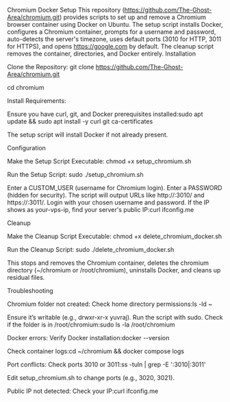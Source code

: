 Chromium Docker Setup
This repository (https://github.com/The-Ghost-Area/chromium.git) provides scripts to set up and remove a Chromium browser container using Docker on Ubuntu. The setup script installs Docker, configures a Chromium container, prompts for a username and password, auto-detects the server's timezone, uses default ports (3010 for HTTP, 3011 for HTTPS), and opens https://google.com by default. The cleanup script removes the container, directories, and Docker entirely.
Installation

Clone the Repository:
git clone https://github.com/The-Ghost-Area/chromium.git

cd chromium


Install Requirements:

Ensure you have curl, git, and Docker prerequisites installed:sudo apt update && sudo apt install -y curl git ca-certificates


The setup script will install Docker if not already present.



Configuration

Make the Setup Script Executable:
chmod +x setup_chromium.sh


Run the Setup Script:
sudo ./setup_chromium.sh


Enter a CUSTOM_USER (username for Chromium login).
Enter a PASSWORD (hidden for security).
The script will output URLs like http://<public-ip>:3010/ and https://<public-ip>:3011/.
Login with your chosen username and password.
If the IP shows as your-vps-ip, find your server's public IP:curl ifconfig.me





Cleanup

Make the Cleanup Script Executable:
chmod +x delete_chromium_docker.sh


Run the Cleanup Script:
sudo ./delete_chromium_docker.sh


This stops and removes the Chromium container, deletes the chromium directory (~/chromium or /root/chromium), uninstalls Docker, and cleans up residual files.



Troubleshooting

Chromium folder not created:
Check home directory permissions:ls -ld ~

Ensure it’s writable (e.g., drwxr-xr-x yuvraj).
Run the script with sudo.
Check if the folder is in /root/chromium:sudo ls -la /root/chromium




Docker errors:
Verify Docker installation:docker --version


Check container logs:cd ~/chromium && docker compose logs




Port conflicts:
Check ports 3010 or 3011:ss -tuln | grep -E ':3010|:3011'


Edit setup_chromium.sh to change ports (e.g., 3020, 3021).


Public IP not detected:
Check your IP:curl ifconfig.me






